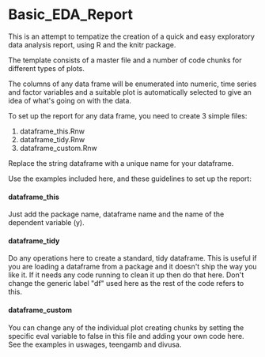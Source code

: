 # Basic_EDA_Report
This is an attempt to tempatize the creation of a quick and easy exploratory data analysis report, using R and the knitr package.

The template consists of a master file and a number of code chunks for different types of plots.

The columns of any data frame will be enumerated into numeric, time series and factor variables and a suitable plot is automatically selected to give an idea of what's going on with the data.

To set up the report for any data frame, you need to create 3 simple files:

1. dataframe_this.Rnw
2. dataframe_tidy.Rnw
3. dataframe_custom.Rnw

Replace the string dataframe with a unique name for your dataframe.

Use the examples included here, and these guidelines to set up the report:

#### dataframe_this
Just add the package name, dataframe name and the name of the dependent variable (y).

#### dataframe_tidy
Do any operations here to create a standard, tidy dataframe. This is useful if you are loading a dataframe from a package and it doesn't ship the way you like it. If it needs any code running to clean it up then do that here. Don't change the generic label "df" used here as the rest of the code refers to this.

#### dataframe_custom
You can change any of the individual plot creating chunks by setting the specific eval variable to false in this file and adding your own code here. See the examples in uswages, teengamb and divusa.